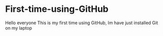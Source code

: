 # First-time-using-GitHub
Hello everyone
This is my first time using GitHub, Im have just installed Git on my laptop
